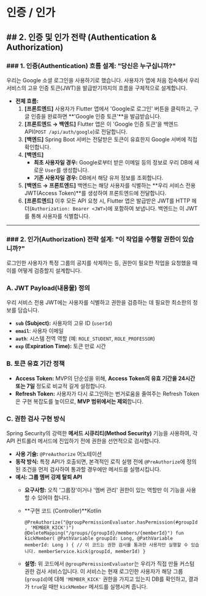 # 인증 / 인가

## ## 2. 인증 및 인가 전략 (Authentication & Authorization)

### ### 1. 인증(Authentication) 흐름 설계: "당신은 누구십니까?"

우리는 Google 소셜 로그인을 사용하기로 했습니다. 사용자가 앱에 처음 접속해서 우리 서비스의 고유 인증 토큰(JWT)을 발급받기까지의 흐름을 구체적으로 설계합니다.

- **전체 흐름:**
    1. **[프론트엔드]** 사용자가 Flutter 앱에서 'Google로 로그인' 버튼을 클릭하고, 구글 인증을 완료하면 **'Google 인증 토큰'**을 발급받습니다.
    2. **[프론트엔드 → 백엔드]** Flutter 앱은 이 'Google 인증 토큰'을 백엔드 API(`POST /api/auth/google`)로 전달합니다.
    3. **[백엔드]** Spring Boot 서버는 전달받은 토큰이 유효한지 Google 서버에 직접 확인합니다.
    4. **[백엔드]**
        - **최초 사용자일 경우:** Google로부터 받은 이메일 등의 정보로 우리 DB에 새로운 `User`를 생성합니다.
        - **기존 사용자일 경우:** DB에서 해당 유저 정보를 조회합니다.
    5. **[백엔드 → 프론트엔드]** 백엔드는 해당 사용자를 식별하는 **우리 서비스 전용 JWT(Access Token)**를 생성하여 프론트엔드에 전달합니다.
    6. **[프론트엔드]** 이후 모든 API 요청 시, Flutter 앱은 발급받은 JWT를 HTTP 헤더(`Authorization: Bearer <JWT>`)에 포함하여 보냅니다. 백엔드는 이 JWT를 통해 사용자를 식별합니다.

---

### ### 2. 인가(Authorization) 전략 설계: "이 작업을 수행할 권한이 있습니까?"

로그인한 사용자가 특정 그룹의 공지를 삭제하는 등, 권한이 필요한 작업을 요청했을 때 이를 어떻게 검증할지 설계합니다.

### **A. JWT Payload(내용물) 정의**

우리 서비스 전용 JWT에는 사용자를 식별하고 권한을 검증하는 데 필요한 최소한의 정보를 담습니다.

- **`sub` (Subject):** 사용자의 고유 ID (`userId`)
- **`email`**: 사용자 이메일
- **`auth`**: 시스템 전역 역할 (예: `ROLE_STUDENT`, `ROLE_PROFESSOR`)
- **`exp` (Expiration Time):** 토큰 만료 시간

### **B. 토큰 유효 기간 정책**

- **Access Token:** MVP의 단순성을 위해, **Access Token의 유효 기간을 24시간 또는 7일** 정도로 비교적 길게 설정합니다.
- **Refresh Token:** 사용자가 다시 로그인하는 번거로움을 줄여주는 Refresh Token은 구현 복잡도를 높이므로, **MVP 범위에서는 제외**합니다.

### **C. 권한 검사 구현 방식**

Spring Security의 강력한 **메서드 시큐리티(Method Security)** 기능을 사용하여, 각 API 컨트롤러 메서드에 진입하기 전에 권한을 선언적으로 검사합니다.

- **사용 기술:** `@PreAuthorize` 어노테이션
- **동작 방식:** 특정 API가 호출되면, 본격적인 로직 실행 전에 `@PreAuthorize`에 정의된 조건을 먼저 검사하여 통과할 경우에만 메서드를 실행시킵니다.
- **예시: 그룹 멤버 강제 탈퇴 API**
    - **요구사항:** 오직 '그룹장'이거나 '멤버 관리' 권한이 있는 역할만 이 기능을 사용할 수 있어야 합니다.
    - **구현 코드 (Controller)**Kotlin
        
        `@PreAuthorize("@groupPermissionEvaluator.hasPermission(#groupId, 'MEMBER_KICK')")
        @DeleteMapping("/groups/{groupId}/members/{memberId}")
        fun kickMember(
            @PathVariable groupId: Long,
            @PathVariable memberId: Long
        ) {
            // 이 코드는 권한 검사를 통과한 사용자만 실행할 수 있습니다.
            memberService.kick(groupId, memberId)
        }`
        
    - **설명:** 위 코드에서 `@groupPermissionEvaluator`는 우리가 직접 만들 커스텀 권한 검사 서비스입니다. 이 서비스는 현재 로그인한 사용자가 해당 그룹(`groupId`)에 대해 `'MEMBER_KICK'` 권한을 가지고 있는지 DB를 확인하고, 결과가 `true`일 때만 `kickMember` 메서드를 실행시켜 줍니다.